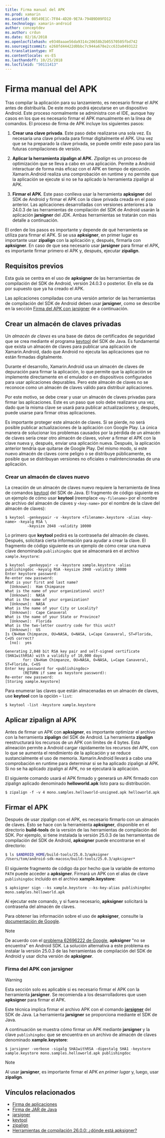```yaml
---
title: Firma manual del APK
ms.prod: xamarin
ms.assetid: 08549E1C-7F04-4D20-9E7A-794B9D09FD12
ms.technology: xamarin-android
author: conceptdev
ms.author: crdun
ms.date: 02/16/2018
ms.openlocfilehash: e9340aaae56da9314c20658b2b05570505fbd742
ms.sourcegitcommit: e268fd44422d0bbc7c944a678e2cc633a0493122
ms.translationtype: HT
ms.contentlocale: es-ES
ms.lasthandoff: 10/25/2018
ms.locfileid: "50111413"
---
```

# <a name="manually-signing-the-apk"></a>Firma manual del APK


Tras compilar la aplicación para su lanzamiento, es necesario firmar el APK antes de distribuirla. De este modo podrá ejecutarse en un dispositivo Android. Este proceso normalmente se administra con el IDE, aunque hay casos en los que es necesario firmar el APK manualmente en la línea de comandos. El proceso de firma de APK incluye los siguientes pasos:

1.   **Crear una clave privada**. Este paso debe realizarse una sola vez. Es necesaria una clave privada para firmar digitalmente el APK.
    Una vez que se ha preparado la clave privada, se puede omitir este paso para las futuras compilaciones de versión.

2.   **Aplicar la herramienta zipalign al APK**. *Zipalign* es un proceso de optimización que se lleva a cabo en una aplicación. Permite a Android interactuar de forma más eficaz con el APK en tiempo de ejecución. Xamarin.Android realiza una comprobación en runtime y no permite que la aplicación se ejecute si no se ha aplicado la herramienta zipalign al APK.

3.  **Firmar el APK**. Este paso conlleva usar la herramienta **apksigner** del SDK de Android y firmar el APK con la clave privada creada en el paso anterior. Las aplicaciones desarrolladas con versiones anteriores a la 24.0.3 de las herramientas de compilación del SDK de Android usarán la aplicación **jarsigner** del JDK. Ambas herramientas se tratarán con más detalle a continuación. 

El orden de los pasos es importante y depende de qué herramienta se utiliza para firmar el APK. Si se usa **apksigner**, en primer lugar es importante usar **zipalign** con la aplicación y, después, firmarla con **apksigner**.  En caso de que sea necesario usar **jarsigner** para firmar el APK, es importante firmar primero el APK y, después, ejecutar **zipalign**. 



## <a name="prerequisites"></a>Requisitos previos

Esta guía se centra en el uso de **apksigner** de las herramientas de compilación del SDK de Android, versión 24.0.3 o posterior. En ella se da por supuesto que ya ha creado el APK.

Las aplicaciones compiladas con una versión anterior de las herramientas de compilación del SDK de Android deben usar **jarsigner**, como se describe en la sección [Firma del APK con jarsigner](#Sign_the_APK_with_jarsigner) de a continuación.



## <a name="create-a-private-keystore"></a>Crear un almacén de claves privadas

Un *almacén de claves* es una base de datos de certificados de seguridad que se crea mediante el programa [keytool](https://docs.oracle.com/javase/8/docs/technotes/tools/unix/keytool.html) del SDK de Java. Es fundamental que exista un almacén de claves para publicar una aplicación de Xamarin.Android, dado que Android no ejecuta las aplicaciones que no están firmadas digitalmente.

Durante el desarrollo, Xamarin.Android usa un almacén de claves de depuración para firmar la aplicación, lo que permite que la aplicación se implemente directamente en el emulador o en dispositivos configurados para usar aplicaciones depurables.
Pero este almacén de claves no se reconoce como un almacén de claves válido para distribuir aplicaciones.

Por este motivo, se debe crear y usar un almacén de claves privadas para firmar las aplicaciones. Este es un paso que solo debe realizarse una vez, dado que la misma clave se usará para publicar actualizaciones y, después, puede usarse para firmar otras aplicaciones.

Es importante proteger este almacén de claves. Si se pierde, no será posible publicar actualizaciones de la aplicación con Google Play.
La única manera de solucionar los problemas causados por la pérdida de un almacén de claves sería crear otro almacén de claves, volver a firmar el APK con la clave nueva y, después, enviar una aplicación nueva. Después, la aplicación anterior tendría que quitarse de Google Play. Del mismo modo, si este nuevo almacén de claves corre peligro o se distribuye públicamente, es posible que se distribuyan versiones no oficiales o malintencionadas de una aplicación.



### <a name="create-a-new-keystore"></a>Crear un almacén de claves nuevo

La creación de un almacén de claves nuevo requiere la herramienta de línea de comandos [keytool](https://docs.oracle.com/javase/8/docs/technotes/tools/unix/keytool.html) del SDK de Java. El fragmento de código siguiente es un ejemplo de cómo usar **keytool** (reemplace `<my-filename>` por el nombre de archivo del almacén de claves y `<key-name>` por el nombre de la clave del almacén de claves):

```shell
$ keytool -genkeypair -v -keystore <filename>.keystore -alias <key-name> -keyalg RSA \
          -keysize 2048 -validity 10000
```

Lo primero que **keytool** pedirá es la contraseña del almacén de claves. Después, solicitará cierta información para ayudar a crear la clave. El fragmento de código siguiente es un ejemplo de cómo crear una nueva clave denominada `publishingdoc` que se almacenará en el archivo `xample.keystore`:

```shell
$ keytool -genkeypair -v -keystore xample.keystore -alias publishingdoc -keyalg RSA -keysize 2048 -validity 10000
Enter keystore password:
Re-enter new password:
What is your first and last name?
  [Unknown]:  Ham Chimpanze
What is the name of your organizational unit?
  [Unknown]:  NASA
What is the name of your organization?
  [Unknown]:  NASA
What is the name of your City or Locality?
  [Unknown]:  Cape Canaveral
What is the name of your State or Province?
  [Unknown]:  Florida
What is the two-letter country code for this unit?
  [Unknown]:  US
Is CN=Ham Chimpanze, OU=NASA, O=NASA, L=Cape Canaveral, ST=Florida, C=US correct?
  [no]:  yes

Generating 2,048 bit RSA key pair and self-signed certificate (SHA1withRSA) with a validity of 10,000 days
        for: CN=Ham Chimpanze, OU=NASA, O=NASA, L=Cape Canaveral, ST=Florida, C=US
Enter key password for <publishingdoc>
        (RETURN if same as keystore password):
Re-enter new password:
[Storing xample.keystore]
```

Para enumerar las claves que están almacenadas en un almacén de claves, use **keytool** con la opción &ndash; `list`:

```shell
$ keytool -list -keystore xample.keystore
```


## <a name="zipalign-the-apk"></a>Aplicar zipalign al APK

Antes de firmar un APK con **apksigner**, es importante optimizar el archivo con la herramienta **zipalign** del SDK de Android. La herramienta **zipalign** reestructurará los recursos de un APK con límites de 4 bytes. Esta alineación permite a Android cargar rápidamente los recursos del APK, con lo que se aumenta el rendimiento de la aplicación y se reduce sustancialmente el uso de memoria. Xamarin.Android llevará a cabo una comprobación en runtime para determinar si se ha aplicado zipalign al APK. Si no se ha aplicado zipalign al APK, no se ejecutará la aplicación.

El siguiente comando usará el APK firmado y generará un APK firmado con zipalign aplicado denominado **helloworld.apk** listo para su distribución.

```shell
$ zipalign -f -v 4 mono.samples.helloworld-unsigned.apk helloworld.apk
```


## <a name="sign-the-apk"></a>Firmar el APK

Después de usar zipalign con el APK, es necesario firmarlo con un almacén de claves. Esto se hace con la herramienta **apksigner**, disponible en el directorio **build-tools** de la versión de las herramientas de compilación del SDK.  Por ejemplo, si tiene instalada la versión 25.0.3 de las herramientas de compilación del SDK de Android, **apksigner** puede encontrarse en el directorio:

```bash
$ ls $ANDROID_HOME/build-tools/25.0.3/apksigner
/Users/tom/android-sdk-macosx/build-tools/25.0.3/apksigner*
```

El siguiente fragmento de código da por hecho que la variable de entorno `PATH` puede acceder a **apksigner**. Firmará un APK con el alias de clave `publishingdoc` incluido en el archivo **xample.keystore**:

```shell
$ apksigner sign --ks xample.keystore --ks-key-alias publishingdoc mono.samples.helloworld.apk
```

Al ejecutar este comando, y si fuera necesario, **apksigner** solicitará la contraseña del almacén de claves.

Para obtener las información sobre el uso de **apksigner**, consulte la [documentación de Google](https://developer.android.com/studio/command-line/apksigner.html).

> [!NOTE]
> De acuerdo con el [problema 62696222 de Google](https://issuetracker.google.com/issues/62696222), **apksigner** "no se encuentra" en Android SDK. La solución alternativa a este problema es instalar la versión 25.0.3 de las herramientas de compilación del SDK de Android y usar dicha versión de **apksigner**.  


<a name="Sign_the_APK_with_jarsigner" />

### <a name="sign-the-apk-with-jarsigner"></a>Firma del APK con jarsigner

> [!WARNING]
> Esta sección solo es aplicable si es necesario firmar el APK con la herramienta **jarsigner**. Se recomienda a los desarrolladores que usen **apksigner** para firmar el APK.

Este técnica implica firmar el archivo APK con el comando **[jarsigner](https://docs.oracle.com/javase/8/docs/technotes/tools/windows/jarsigner.html)** del SDK de Java.  La herramienta **jarsigner** se proporciona mediante el SDK de Java. 

A continuación se muestra cómo firmar un APK mediante **jarsigner** y la clave `publishingdoc` que se encuentra en un archivo de almacén de claves denominado **xample.keystore**:

```shell
$ jarsigner -verbose -sigalg SHA1withRSA -digestalg SHA1 -keystore xample.keystore mono.samples.helloworld.apk publishingdoc
```

> [!NOTE]
> Al usar **jarsigner**, es importante firmar el APK _en primer lugar_ y, luego, usar **zipalign**.  



## <a name="related-links"></a>Vínculos relacionados

- [Firma de aplicaciones](https://source.android.com/security/apksigning/)
- [Firma de JAR de Java](https://docs.oracle.com/javase/8/docs/technotes~/jar/jar.html#Signed_JAR_File)
- [jarsigner](https://docs.oracle.com/javase/8/docs/technotes/tools/windows/jarsigner.html)
- [keytool](https://docs.oracle.com/javase/8/docs/technotes/tools/unix/keytool.html)
- [zipalign](https://developer.android.com/studio/command-line/zipalign.html)
- [Herramientas de compilación 26.0.0: ¿dónde está apksigner?](https://issuetracker.google.com/issues/62696222)
